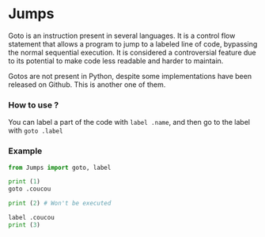 # Jumps

Goto is an instruction present in several languages. It is a control flow statement that allows a program to jump to a labeled line of code, bypassing the normal sequential execution. It is considered a controversial feature due to its potential to make code less readable and harder to maintain.

Gotos are not present in Python, despite some implementations have been released on Github. This is another one of them.



### How to use ?

You can label a part of the code with `label .name`, and then go to the label with `goto .label`



### Example

```python
from Jumps import goto, label

print (1)
goto .coucou

print (2) # Won't be executed

label .coucou
print (3)
```